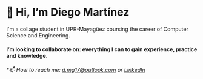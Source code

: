 # 👋 Hi, I’m **Diego Martínez**
I'm a collage student in UPR-Mayagüez coursing the career of Computer Science and Engineering.


#### **I’m looking to collaborate on:** everything I can to gain experience, practice and knowledge.


###### *📫 How to reach me: d.mg17@outlook.com or [LinkedIn](https://www.linkedin.com/in/d-mg17)

